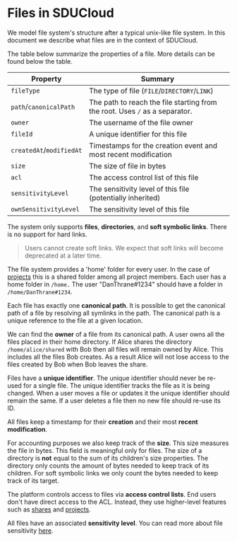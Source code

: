 # Files in SDUCloud

We model file system's structure after a typical unix-like file system. In
this document we describe what files are in the context of SDUCloud.

The table below summarize the properties of a file. More details can be found
below the table.

| Property                 | Summary                                                                     |
|--------------------------|-----------------------------------------------------------------------------|
| `fileType`               | The type of file (`FILE`/`DIRECTORY`/`LINK`)                                |
| `path`/`canonicalPath`   | The path to reach the file starting from the root. Uses `/` as a separator. |
| `owner`                  | The username of the file owner                                              |
| `fileId`                 | A unique identifier for this file                                           |
| `createdAt`/`modifiedAt` | Timestamps for the creation event and most recent modification              |
| `size`                   | The size of file in bytes                                                   |
| `acl`                    | The access control list of this file                                        |
| `sensitivityLevel`       | The sensitivity level of this file (potentially inherited)                  |
| `ownSensitivityLevel`    | The sensitivity level of this file                                          |

The system only supports **files**, **directories**, and **soft symbolic
links**. There is no support for hard links.

> Users cannot create soft links. We expect that soft links will become
deprecated at a later time.

The file system provides a 'home' folder for every user. In the case of
[projects](../../project-service) this is a shared folder among all project
members. Each user has a home folder in `/home.` The user "DanThrane#1234"
should have a folder in `/home/DanThrane#1234`.

Each file has exactly one **canonical path**. It is possible to get the
canonical path of a file by resolving all symlinks in the path. The canonical
path is a unique reference to the file at a given location.

We can find the **owner** of a file from its canonical path. A user owns all
the files placed in their home directory. If Alice shares the directory
`/home/alice/shared` with Bob then all files will remain owned by Alice. This
includes all the files Bob creates. As a result Alice will not lose access to
the files created by Bob when Bob leaves the share.

Files have a **unique identifier**. The unique identifier should never be
re-used for a single file. The unique identifier tracks the file as it is
being changed. When a user moves a file or updates it the unique identifier
should remain the same. If a user deletes a file then no new file should
re-use its ID.

All files keep a timestamp for their __creation__ and their most __recent
modification__.

For accounting purposes we also keep track of the **size**. This size
measures the file in bytes. This field is meaningful only for files. The size
of a directory is **not** equal to the sum of its children's size properties.
The directory only counts the amount of bytes needed to keep track of its
children. For soft symbolic links we only count the bytes needed to keep
track of its target.

The platform controls access to files via **access control lists**. End users
don't have direct access to the ACL. Instead, they use higher-level features
such as [shares](../../share-service) and [projects](../../project-service).

All files have an associated __sensitivity level__. You can read more about
file sensitivity [here](./sensitivity.md).
